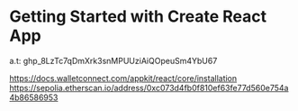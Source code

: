 # Getting Started with Create React App
a.t: 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

https://docs.walletconnect.com/appkit/react/core/installation
https://sepolia.etherscan.io/address/0xc073d4fb0f810ef63fe77d560e754a4b86586953
